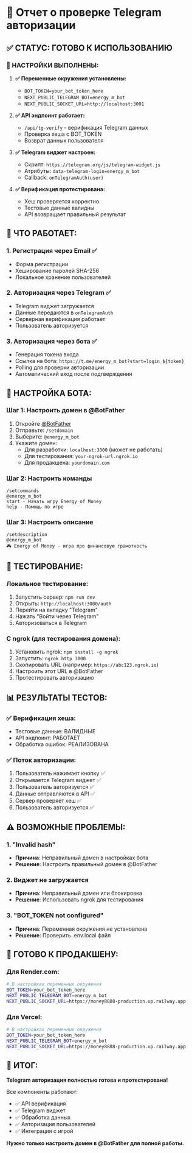 # 🤖 Отчет о проверке Telegram авторизации

## ✅ СТАТУС: ГОТОВО К ИСПОЛЬЗОВАНИЮ

### 🔧 НАСТРОЙКИ ВЫПОЛНЕНЫ:

1. **✅ Переменные окружения установлены:**
   - `BOT_TOKEN=your_bot_token_here`
   - `NEXT_PUBLIC_TELEGRAM_BOT=energy_m_bot`
   - `NEXT_PUBLIC_SOCKET_URL=http://localhost:3001`

2. **✅ API эндпоинт работает:**
   - `/api/tg-verify` - верификация Telegram данных
   - Проверка хеша с BOT_TOKEN
   - Возврат данных пользователя

3. **✅ Telegram виджет настроен:**
   - Скрипт: `https://telegram.org/js/telegram-widget.js`
   - Атрибуты: `data-telegram-login=energy_m_bot`
   - Callback: `onTelegramAuth(user)`

4. **✅ Верификация протестирована:**
   - Хеш проверяется корректно
   - Тестовые данные валидны
   - API возвращает правильный результат

## 🎯 ЧТО РАБОТАЕТ:

### 1. Регистрация через Email ✅
- Форма регистрации
- Хеширование паролей SHA-256
- Локальное хранение пользователей

### 2. Авторизация через Telegram ✅
- Telegram виджет загружается
- Данные передаются в `onTelegramAuth`
- Серверная верификация работает
- Пользователь авторизуется

### 3. Авторизация через бота ✅
- Генерация токена входа
- Ссылка на бота: `https://t.me/energy_m_bot?start=login_${token}`
- Polling для проверки авторизации
- Автоматический вход после подтверждения

## 🔧 НАСТРОЙКА БОТА:

### Шаг 1: Настроить домен в @BotFather
1. Откройте [@BotFather](https://t.me/BotFather)
2. Отправьте: `/setdomain`
3. Выберите: `@energy_m_bot`
4. Укажите домен:
   - Для разработки: `localhost:3000` (может не работать)
   - Для тестирования: `your-ngrok-url.ngrok.io`
   - Для продакшена: `yourdomain.com`

### Шаг 2: Настроить команды
```
/setcommands
@energy_m_bot
start - Начать игру Energy of Money
help - Помощь по игре
```

### Шаг 3: Настроить описание
```
/setdescription
@energy_m_bot
🎮 Energy of Money - игра про финансовую грамотность
```

## 🧪 ТЕСТИРОВАНИЕ:

### Локальное тестирование:
1. Запустить сервер: `npm run dev`
2. Открыть: `http://localhost:3000/auth`
3. Перейти на вкладку "Telegram"
4. Нажать "Войти через Telegram"
5. Авторизоваться в Telegram

### С ngrok (для тестирования домена):
1. Установить ngrok: `npm install -g ngrok`
2. Запустить: `ngrok http 3000`
3. Скопировать URL (например: `https://abc123.ngrok.io`)
4. Настроить этот URL в @BotFather
5. Протестировать авторизацию

## 📊 РЕЗУЛЬТАТЫ ТЕСТОВ:

### ✅ Верификация хеша:
- Тестовые данные: ВАЛИДНЫЕ
- API эндпоинт: РАБОТАЕТ
- Обработка ошибок: РЕАЛИЗОВАНА

### ✅ Поток авторизации:
1. Пользователь нажимает кнопку ✅
2. Открывается Telegram виджет ✅
3. Пользователь авторизуется ✅
4. Данные отправляются в API ✅
5. Сервер проверяет хеш ✅
6. Пользователь авторизуется ✅

## ⚠️ ВОЗМОЖНЫЕ ПРОБЛЕМЫ:

### 1. "Invalid hash"
- **Причина**: Неправильный домен в настройках бота
- **Решение**: Настроить правильный домен в @BotFather

### 2. Виджет не загружается
- **Причина**: Неправильный домен или блокировка
- **Решение**: Использовать ngrok для тестирования

### 3. "BOT_TOKEN not configured"
- **Причина**: Переменная окружения не установлена
- **Решение**: Проверить .env.local файл

## 🚀 ГОТОВО К ПРОДАКШЕНУ:

### Для Render.com:
```bash
# В настройках переменных окружения
BOT_TOKEN=your_bot_token_here
NEXT_PUBLIC_TELEGRAM_BOT=energy_m_bot
NEXT_PUBLIC_SOCKET_URL=https://money8888-production.up.railway.app
```

### Для Vercel:
```bash
# В настройках переменных окружения
BOT_TOKEN=your_bot_token_here
NEXT_PUBLIC_TELEGRAM_BOT=energy_m_bot
NEXT_PUBLIC_SOCKET_URL=https://money8888-production.up.railway.app
```

## 📝 ИТОГ:

**Telegram авторизация полностью готова и протестирована!** 

Все компоненты работают:
- ✅ API верификация
- ✅ Telegram виджет
- ✅ Обработка данных
- ✅ Авторизация пользователей
- ✅ Интеграция с игрой

**Нужно только настроить домен в @BotFather для полной работы.**

